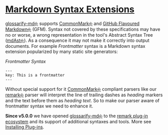 # [Markdown Syntax Extensions](#markdown-syntax-extensions)

[doc-conceptual-layers]: ./conceptual-layers.md

[doc-plugins]: ./plugins.md

[remark-frontmatter]: https://npmjs.com/package/remark-frontmatter

[remark-plugins]: https://github.com/remarkjs/awesome-remark

[unified-config]: https://github.com/unifiedjs/unified-engine/blob/main/doc/configure.md

[glossarify-md⎆][1] supports [CommonMark⎆][2] and [GitHub Flavoured Markdown⎆][3] (GFM). Syntax not covered by these specifications may have no or worse, a wrong representation in the tool's Abstract Syntax Tree ([mdAst⎆][4]). As a consequence it may not make it correctly into output documents. For example *Frontmatter* syntax is a Markdown syntax extension popularized by many static site generators:

*Frontmatter Syntax*

    ---
    key: This is a frontmatter
    ---

Without special support for it [CommonMark⎆][2] compliant parsers like our [remark⎆][5] parser will interpret the line of trailing dashes as *heading* markers and the text before them as *heading text*. So to make our parser aware of frontmatter syntax we need to enhance it.

**Since v5.0.0** we have opened [glossarify-md⎆][1] to the [remark plug-in ecosystem][remark-plugins] and its support of additional syntaxes and tools. More see [Installing Plug-ins][doc-plugins].

[1]: https://github.com/about-code/glossarify-md "This project."

[2]: https://commonmark.org "Effort on providing a minimal set of standardized Markdown syntax."

[3]: https://github.github.com/gfm/ "GitHub Flavoured Markdown"

[4]: https://github.com/syntax-tree/mdast "Specification and Implementation of a Markdown Abstract Syntax Tree."

[5]: https://github.com/remarkjs/remark "remark is a parser and compiler project under the unified umbrella for Markdown text files in particular."
